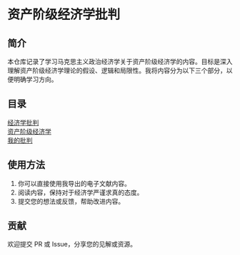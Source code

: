 # 资产阶级经济学批判
## 简介
本仓库记录了学习马克思主义政治经济学关于资产阶级经济学的内容。目标是深入理解资产阶级经济学理论的假设、逻辑和局限性。我将内容分为以下三个部分，以便明确学习方向。

## 目录
[经济学批判](Critique%20of%20Economics/Part-statment.md)  
[资产阶级经济学](Bourgeois%20economics/Part-statment.md)  
[我的批判](My%20criticism/Part-statment.md)
  
## 使用方法
1. 你可以直接使用我导出的电子文献内容。
2. 阅读内容，保持对于经济学严谨求真的态度。
3. 提交您的想法或反馈，帮助改进内容。

## 贡献
欢迎提交 PR 或 Issue，分享您的见解或资源。

